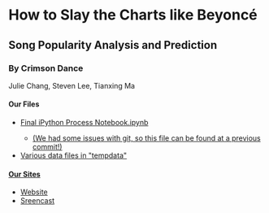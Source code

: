 # How to Slay the Charts like Beyoncé
## Song Popularity Analysis and Prediction

### By Crimson Dance
Julie Chang, Steven Lee, Tianxing Ma

#### Our Files
<ul>
<li><a href = https://github.com/matlisa/crimsondance/blob/d0c2a4d253732d678b98fbd3ff90c6d053ed2176/Final%20iPython%20Process%20Notebook.ipynb /a>Final iPython Process Notebook.ipynb</li> 
    <ul>
    <li>(We had some issues with git, so this file can be found at a previous commit!)</li>
    </ul>
<li>Various data files in "tempdata"</li>
</ul>

#### Our Sites
<ul>
<li><a href= http://juliechang6.wix.com/crimsondance/a>Website</li>
<li><a href= https://www.youtube.com/watch?v=USyOeZIpHVo&feature=youtu.be/a>Sreencast</li>
</ul>

